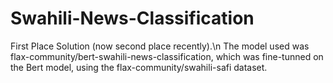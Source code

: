 # Swahili-News-Classification
First Place Solution (now second place recently).\n
The model used was flax-community/bert-swahili-news-classification, which was fine-tunned on the Bert model, using the flax-community/swahili-safi dataset.
